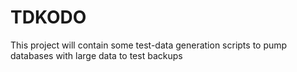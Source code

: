 # TDKODO
This project will contain some test-data generation scripts to pump databases with large data to test backups
